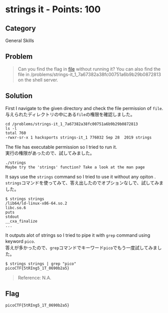# strings it - Points: 100
## Category
General Skills
## Problem 
> Can you find the flag in [file](https://github.com/s4lm0n-m4k1/CTF_Writeup_pico2019/blob/master/General%20Skills/String%20it/strings) without running it? You can also find the file in /problems/strings-it_1_7a67382a38fc00751a6b9b29b0872813 on the shell server.
## Solution 
First I navigate to the given directory and check the file permission of `file`.
与えられたディレクトリの中にある`file`の権限を確認しました。
```shell
cd /problems/strings-it_1_7a67382a38fc00751a6b9b29b0872813
ls -l 
total 760
-rwxr-sr-x 1 hacksports strings-it_1 776032 Sep 28  2019 strings
```
The file has executable permission so I tried to run it.\
実行の権限があったので、試してみました。
```shell
./strings 
Maybe try the 'strings' function? Take a look at the man page
```
It says use the `strings` command so I tried to use it without any opiton . </br>
`strings`コマンドを使ってみて、答え出したのでオプションなしで、試してみました。
```shell
$ strings strings 
/lib64/ld-linux-x86-64.so.2
libc.so.6
puts
stdout
__cxa_finalize
...
```
It outputs alot of strings so I tried to pipe it with `grep` command using keyword `pico`.　\
答えが多かったので、`grep`コマンドでキーワード`pico`でもう一度試してみました。
```shell
$ strings strings | grep "pico"
picoCTF{5tRIng5_1T_0690b2a5}
```
> Reference: N.A.
## Flag
`picoCTF{5tRIng5_1T_0690b2a5}`

